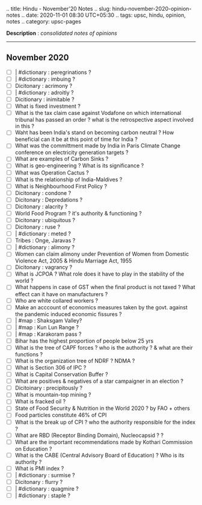 .. title: Hindu - November'20  Notes
.. slug: hindu-november-2020-opinion-notes
.. date: 2020-11-01 08:30 UTC+05:30
.. tags: upsc, hindu, opinion, notes
.. category: upsc-pages

**Description** : *consolidated notes of opinions*

***
<!-- TEASER_END -->

## November 2020
- [ ] | #dictionary : peregrinations ?
- [ ] | #dictionary : imbuing ? 
- [ ] Dicitonary : acrimony ?
- [ ] | #dictionary : adroitly ?
- [ ] Dicitionary : inimitable ?
- [ ] What is fixed investment ?
- [ ] What is the tax claim case against Vodafone on which international tribunal has passed an order ? what is the retrospective aspect involved in this ?
- [ ] Waht has been India's stand on becoming carbon neutral ? How beneficial can it be at this point of time for India ?
- [ ] What was the committment made by India in Paris Climate Change conference on electricity generation targets ?
- [ ] What are examples of Carbon Sinks ?
- [ ] What is geo-engineering ? What is its significance ?
- [ ] What was Operation Cactus ? 
- [ ] What is the relationship of India-Maldives ?
- [ ] What is Neighbourhood First Policy ?
- [ ] Dicitonary : condone ?
- [ ] Dicitonary : Depredations ?
- [ ] Dicitonary : alacrity ?
- [ ] World Food Program ? it's authority & functioning ?
- [ ] Dicitonary : ubiquitous ?
- [ ] Dicitonary : ruse ?
- [ ] | #dictionary : meted ?
- [ ] Tribes : Onge, Jaravas ?
- [ ] | #dictionary : alimony ?
- [ ] Women can claim alimony under Prevention of Women from Domestic Violence Act, 2005 & Hindu Marriage Act, 1955 
- [ ] Dicitonary : vagrancy ?
- [ ] What is JCPOA ? What role does it have to play in the stability of the world ?
- [ ] What happens in case of GST when the final product is not taxed ? What effect can it have on manufacturers ?
- [ ] Who are white collared workers ?
- [ ] Make an acccount of economics measures taken by the govt. against the pandemic induced economic fissures ?
- [ ] | #map : Shaksgam Valley? 
- [ ] | #map : Kun Lun Range ?
- [ ] | #map : Karakoram pass ?
- [ ] Bihar has the highest proportion of people below 25 yrs
- [ ] What is the tree of CAPF forces ? who is the authority ? & what are their functions  ?
- [ ] What is the organization tree of NDRF ? NDMA ?
- [ ] What is Section 306 of IPC ?
- [ ] What is Capital Conservation Buffer ? 
- [ ] What are positives & negatives of a star campaigner in an election ? 
- [ ] Dicitoinary : precipitously ?
- [ ] What is mountain-top mining ?
- [ ] What is fracked oil ?
- [ ] State of Food Security & Nutrition in the World 2020 ? by FAO + others
- [ ] Food particles constitute 46% of CPI 
- [ ] What is the break up of CPI ? who the authority responsible for the index ? 
- [ ] What are RBD (Receptor Binding Domain), Nucleocapsid ?  ?
- [ ] What are the important recommendations made by Kothari Commission on Education ? 
- [ ] What is the CABE (Central Advisory Board of Education) ? Who is its authority ?
- [ ] What is PMI index ? 
- [ ] | #dictionary : surmise ?
- [ ] Dicitonary : flurry ?
- [ ] | #dictionary : quagmire ?
- [ ] | #dictionary : staple ? 
